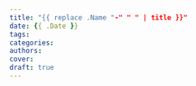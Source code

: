 ```yaml
---
title: "{{ replace .Name "-" " " | title }}"
date: {{ .Date }}
tags:
categories:
authors:
cover:
draft: true
---
```


